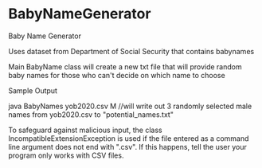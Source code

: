 # BabyNameGenerator
Baby Name Generator

Uses dataset from Department of Social Security that contains babynames

Main BabyName class will create a new txt file that will provide random baby names for those who can't decide on which name to choose

Sample Output

java BabyNames yob2020.csv M    //will write out 3 randomly selected male names from yob2020.csv to "potential_names.txt"

To safeguard against malicious input, the class IncompatibleExtensionException is used if the file entered as a command line argument does not end with ".csv". If this happens, tell the user your program only works with CSV files.
